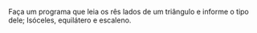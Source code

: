 Faça um programa que leia os rês lados de um triângulo e informe o tipo dele; Isóceles, equilátero e escaleno.
